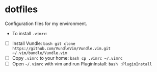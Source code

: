 # dotfiles
Configuration files for my environment.

 - To install `.vimrc`:
 - [ ] Install Vundle:
        ```bash
        git clone https://github.com/VundleVim/Vundle.vim.git ~/.vim/bundle/Vundle.vim
        ```
 - [ ] Copy `.vimrc` to your home:
        ```bash
        cp .vimrc ~/.vimrc
        ```
 - [ ] Open  `~/.vimrc` with vim and run PluginInstall:
        ```bash
        :PluginInstall
        ```
